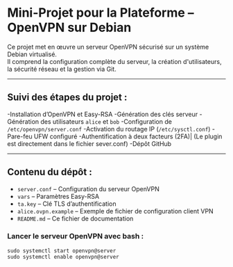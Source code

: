 # Mini-Projet pour la Plateforme – OpenVPN sur Debian

Ce projet met en œuvre un serveur OpenVPN sécurisé sur un système Debian virtualisé.  
Il comprend la configuration complète du serveur, la création d'utilisateurs, la sécurité réseau et la gestion via Git.

---

## Suivi des étapes du projet :

-Installation d’OpenVPN et Easy-RSA
-Génération des clés serveur
-Génération des utilisateurs `alice` et `bob`
-Configuration de `/etc/openvpn/server.conf`
-Activation du routage IP (`/etc/sysctl.conf`)
-Pare-feu UFW configuré
-Authentification à deux facteurs (2FA)| (Le plugin est directement dans le fichier sever.conf)
-Dépôt GitHub

---

## Contenu du dépôt :

- `server.conf` – Configuration du serveur OpenVPN
- `vars` – Paramètres Easy-RSA
- `ta.key` – Clé TLS d’authentification
- `alice.ovpn.example` – Exemple de fichier de configuration client VPN
- `README.md` – Ce fichier de documentation

### Lancer le serveur OpenVPN avec bash :

```
sudo systemctl start openvpn@server
sudo systemctl enable openvpn@server
